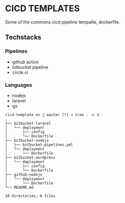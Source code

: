 # CICD TEMPLATES

Some of the commons cicd pipeline tempalte, dockerfile.

## Techstacks

### Pipelines

- github action
- bitbucket pipeline
- circle ci

### Languages

- nodejs
- laravel
- go

```
cicd-template on  master [?] ➜ tree . -L 3
.
├── bitbucket-laravel
│   └── deployment
│       ├── config
│       └── Dockerfile
├── bitbucket-nodejs
│   ├── bitbucket-pipelines.yml
│   └── deployment
│       └── Dockerfile
├── bitbucket-wordpress
│   └── deployment
│       ├── config
│       └── Dockerfile
├── github-nodejs
│   └── deployment
│       └── Dockerfile
└── README.md

10 directories, 6 files
```
